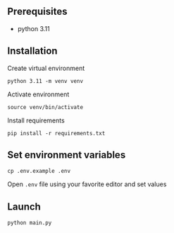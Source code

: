 ## Prerequisites

- python 3.11

## Installation

Create virtual environment
```
python 3.11 -m venv venv
```

Activate environment
```
source venv/bin/activate
```

Install requirements
```
pip install -r requirements.txt
```

## Set environment variables

```
cp .env.example .env
```

Open `.env` file using your favorite editor and set values

## Launch

```
python main.py
```
